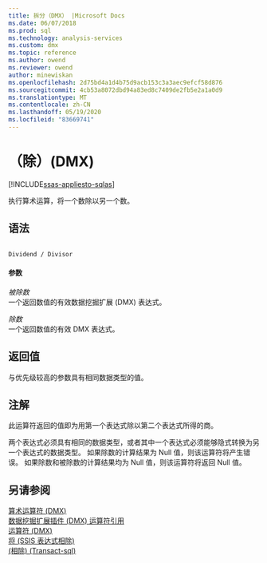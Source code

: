 ```yaml
---
title: 拆分（DMX） |Microsoft Docs
ms.date: 06/07/2018
ms.prod: sql
ms.technology: analysis-services
ms.custom: dmx
ms.topic: reference
ms.author: owend
ms.reviewer: owend
author: minewiskan
ms.openlocfilehash: 2d75bd4a1d4b75d9acb153c3a3aec9efcf58d876
ms.sourcegitcommit: 4cb53a8072dbd94a83ed8c7409de2fb5e2a1a0d9
ms.translationtype: MT
ms.contentlocale: zh-CN
ms.lasthandoff: 05/19/2020
ms.locfileid: "83669741"
---
```

# <a name="divide-dmx"></a>（除）(DMX)
[!INCLUDE[ssas-appliesto-sqlas](../includes/ssas-appliesto-sqlas.md)]

  执行算术运算，将一个数除以另一个数。  
  
## <a name="syntax"></a>语法  
  
```  
  
Dividend / Divisor  
```  
  
#### <a name="parameters"></a>参数  
 *被除数*  
 一个返回数值的有效数据挖掘扩展 (DMX) 表达式。  
  
 *除数*  
 一个返回数值的有效 DMX 表达式。  
  
## <a name="return-value"></a>返回值  
 与优先级较高的参数具有相同数据类型的值。  
  
## <a name="remarks"></a>注解  
 此运算符返回的值即为用第一个表达式除以第二个表达式所得的商。  
  
 两个表达式必须具有相同的数据类型，或者其中一个表达式必须能够隐式转换为另一个表达式的数据类型。 如果除数的计算结果为 Null 值，则该运算符将产生错误。 如果除数和被除数的计算结果均为 Null 值，则该运算符将返回 Null 值。  
  
## <a name="see-also"></a>另请参阅  
 [算术运算符 &#40;DMX&#41;](../dmx/operators-arithmetic.md)   
 [数据挖掘扩展插件 &#40;DMX&#41; 运算符引用](../dmx/data-mining-extensions-dmx-operator-reference.md)   
 [运算符 &#40;DMX&#41;](../dmx/operators-dmx.md)   
 [将 &#40;SSIS 表达式相除&#41;](../integration-services/expressions/divide-ssis-expression.md)   
 [&#40;相除&#41; &#40;Transact-sql&#41;](../t-sql/language-elements/divide-transact-sql.md)  
  
  
